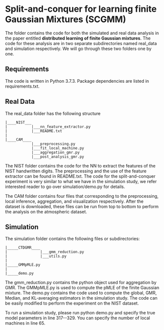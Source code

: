 # Split-and-conquer for learning finite Gaussian Mixtures (SCGMM)

The folder contains the code for both the simulated and real data analysis in the paper entitled **distributed learning of finite Gaussian mixtures**. The code for these analysis are in two separate subdirectories named real_data and simulation respectively. We will go through these two folders one by one.


## Requirements
The code is written in Python 3.7.3. Package dependencies are listed in requirements.txt.




## Real Data
The real_data folder has the following structure
```
|____NIST___
|           |___nn_feature_extractor.py
|           |___README.txt
|
|____CAM____
            |___preprocessing.py
            |___fit_local_machine.py
            |___aggregation_gmr.py
            |___post_analysis_gmr.py
```

The NIST folder contains the code for the NN to extract the features of the NIST handwritten digits. The preprocessing and the use of the feature extractor can be found in README.txt. The code for the split-and-conquer experiment is very similar to what we have in the simulation study, we refer interested reader to go over simulation/demo.py for details.


The CAM folder contains four files that corresponding to the preprocessing, local inference, aggregation, and visualization respectively. After the dataset is downloaded, these files can be run from top to bottom to perform the analysis on the atmospheric dataset.


## Simulation
The simulation folder contains the following files or subdirectories:
```
|_____CTDGMR____
|               |___gmm_reduction.py
|               |___utils.py
|
|_____GMMpMLE.py
|
|_____demo.py
```

The gmm_reduction.py contains the python object used for aggregation by GMR.
The GMMpMLE.py is used to compute the pMLE of the finite Gaussian mixture.
The demo.py contains the code used to compute the global, GMR, Median, and KL-averaging estimators in the simulation study. The code can be easily modified to perform the experiment on the NIST dataset.

To run a simulation study, please run python demo.py and specify the true model parameters in line 317--329. You can specify the number of local machines in line 65.

